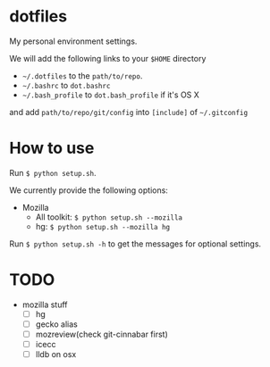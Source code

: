 # dotfiles
My personal environment settings.

We will add the following links to your ```$HOME``` directory
- ```~/.dotfiles``` to the ```path/to/repo```.
- ```~/.bashrc``` to ```dot.bashrc```
- ```~/.bash_profile``` to ```dot.bash_profile``` if it's OS X

and add ```path/to/repo/git/config``` into ```[include]``` of ```~/.gitconfig```

# How to use
Run ```$ python setup.sh```.

We currently provide the following options:
- Mozilla
  - All toolkit: ```$ python setup.sh --mozilla```
  - hg: ```$ python setup.sh --mozilla hg```

Run ```$ python setup.sh -h``` to get the messages for optional settings.

# TODO
- mozilla stuff
  - [ ] hg
  - [ ] gecko alias
  - [ ] mozreview(check git-cinnabar first)
  - [ ] icecc
  - [ ] lldb on osx
